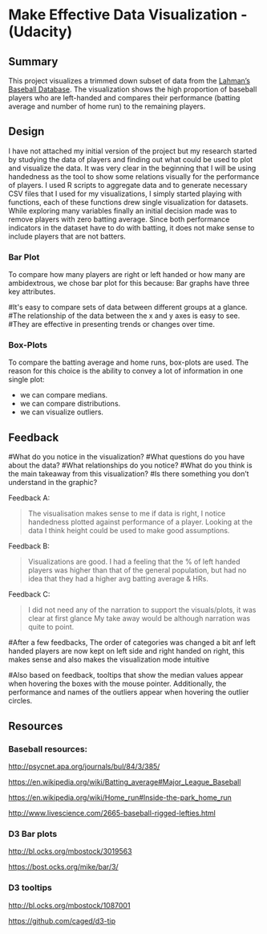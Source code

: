 # Make Effective Data Visualization - (Udacity)

## Summary

This project visualizes a trimmed down subset of data from the 
[Lahman’s Baseball Database](https://www.google.com/url?q=https://s3.amazonaws.com/udacity-hosted-downloads/ud507/baseball_data.csv&sa=D&ust=1490125746632000&usg=AFQjCNFCnmjfmAdD01JPvXiOtpgyT9Z94w). 
The visualization shows the high proportion of baseball players who are left-handed 
and compares their performance (batting average and number of home run) to the remaining players.

## Design
I have not attached my initial version of the project but my research started by studying 
the data of players and finding out what could be used to plot and visualize the data. 
It was very clear in the beginning that I will be using handedness as the tool to show some relations
visually for the performance of players. I used R scripts to aggregate data and to generate necessary 
CSV files that I used for my visualizations, I simply started playing with functions, each of these functions 
drew single visualization for datasets. While exploring many variables finally an initial decision made was to remove 
players with zero batting average. Since both performance indicators in the dataset have to do with batting, 
it does not make sense to include players that are not batters.



### Bar Plot

To compare how many players are right or left handed or how many are ambidextrous, 
we chose bar plot for this because: Bar graphs have three key attributes.

#It's easy to compare sets of data between different groups at a glance.
#The relationship of the data between the x and y axes is easy to see.
#They are effective in presenting trends or changes over time.

### Box-Plots

To compare the batting average and home runs, box-plots are used. The
reason for this choice is the ability to convey a lot of information
in one single plot:

  * we can compare medians.
  * we can compare distributions.
  * we can visualize outliers.

## Feedback

#What do you notice in the visualization?
#What questions do you have about the data?
#What relationships do you notice?
#What do you think is the main takeaway from this visualization?
#Is there something you don’t understand in the graphic?

Feedback A:
> The visualisation makes sense to me if data is right, I notice handedness plotted against performance of a player.
Looking at the data I think height could be used to make good assumptions.


Feedback B:
> Visualizations are good. I had a feeling
that the % of left handed players was higher than that of the general
population, but had no idea that they had a higher avg batting average & HRs.

Feedback C:
>I did not need any of the narration to support the visuals/plots, it was clear at first glance
My take away would be although narration was quite to point.



#After a few feedbacks, The order of categories was changed a bit anf left handed players are now kept on 
left side and right handed on right, 
this makes sense and also makes the visualization mode intuitive

#Also based on feedback, tooltips that show the median values appear when hovering the boxes with the mouse pointer. 
Additionally, the performance and names of the outliers appear when hovering the outlier circles.



## Resources
### Baseball resources:

http://psycnet.apa.org/journals/bul/84/3/385/

https://en.wikipedia.org/wiki/Batting_average#Major_League_Baseball

https://en.wikipedia.org/wiki/Home_run#Inside-the-park_home_run

http://www.livescience.com/2665-baseball-rigged-lefties.html

### D3 Bar plots

http://bl.ocks.org/mbostock/3019563

https://bost.ocks.org/mike/bar/3/

### D3 tooltips

http://bl.ocks.org/mbostock/1087001

https://github.com/caged/d3-tip
